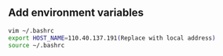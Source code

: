 ## Add environment variables
```bash
vim ~/.bashrc
export HOST_NAME=110.40.137.191(Replace with local address)
source ~/.bashrc
```